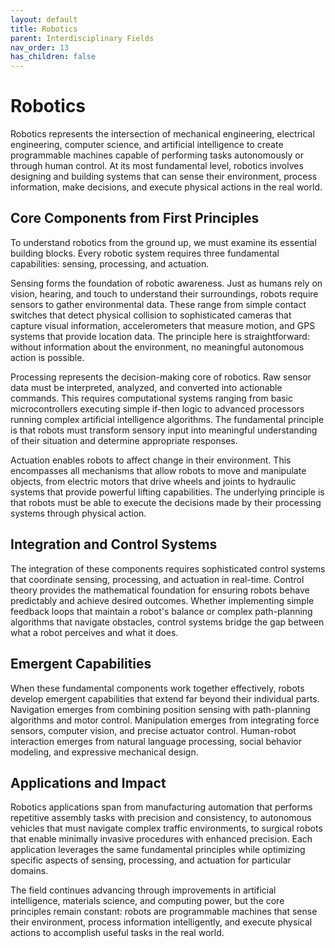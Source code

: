 ```yaml
---
layout: default
title: Robotics
parent: Interdisciplinary Fields
nav_order: 13
has_children: false
---
```


# Robotics

Robotics represents the intersection of mechanical engineering, electrical engineering, computer science, and artificial intelligence to create programmable machines capable of performing tasks autonomously or through human control. At its most fundamental level, robotics involves designing and building systems that can sense their environment, process information, make decisions, and execute physical actions in the real world.

## Core Components from First Principles

To understand robotics from the ground up, we must examine its essential building blocks. Every robotic system requires three fundamental capabilities: sensing, processing, and actuation.

Sensing forms the foundation of robotic awareness. Just as humans rely on vision, hearing, and touch to understand their surroundings, robots require sensors to gather environmental data. These range from simple contact switches that detect physical collision to sophisticated cameras that capture visual information, accelerometers that measure motion, and GPS systems that provide location data. The principle here is straightforward: without information about the environment, no meaningful autonomous action is possible.

Processing represents the decision-making core of robotics. Raw sensor data must be interpreted, analyzed, and converted into actionable commands. This requires computational systems ranging from basic microcontrollers executing simple if-then logic to advanced processors running complex artificial intelligence algorithms. The fundamental principle is that robots must transform sensory input into meaningful understanding of their situation and determine appropriate responses.

Actuation enables robots to affect change in their environment. This encompasses all mechanisms that allow robots to move and manipulate objects, from electric motors that drive wheels and joints to hydraulic systems that provide powerful lifting capabilities. The underlying principle is that robots must be able to execute the decisions made by their processing systems through physical action.

## Integration and Control Systems

The integration of these components requires sophisticated control systems that coordinate sensing, processing, and actuation in real-time. Control theory provides the mathematical foundation for ensuring robots behave predictably and achieve desired outcomes. Whether implementing simple feedback loops that maintain a robot's balance or complex path-planning algorithms that navigate obstacles, control systems bridge the gap between what a robot perceives and what it does.

## Emergent Capabilities

When these fundamental components work together effectively, robots develop emergent capabilities that extend far beyond their individual parts. Navigation emerges from combining position sensing with path-planning algorithms and motor control. Manipulation emerges from integrating force sensors, computer vision, and precise actuator control. Human-robot interaction emerges from natural language processing, social behavior modeling, and expressive mechanical design.

## Applications and Impact

Robotics applications span from manufacturing automation that performs repetitive assembly tasks with precision and consistency, to autonomous vehicles that must navigate complex traffic environments, to surgical robots that enable minimally invasive procedures with enhanced precision. Each application leverages the same fundamental principles while optimizing specific aspects of sensing, processing, and actuation for particular domains.

The field continues advancing through improvements in artificial intelligence, materials science, and computing power, but the core principles remain constant: robots are programmable machines that sense their environment, process information intelligently, and execute physical actions to accomplish useful tasks in the real world.
